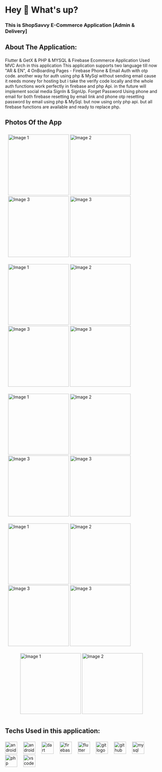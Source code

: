 <h1 align="left">Hey 👋 What's up?</h1>

###

<h3 align="left">This is ShopSavvy E-Commerce Application [Admin & Delivery]</h3>

###

<h2 align="left">About The Application:</h2>

###

<p align="left">
Flutter & GetX & PHP & MYSQL & Firebase Ecommerce Application
Used MVC Arch in this application
This application supports two language till now "AR & EN",
4 OnBoarding Pages - Firebase Phone & Email Auth with otp code.
another way for auth using php & MySql without sending email cause it needs money for hosting but i take the verify code locally
and the whole auth functions work perfectly in firebase and php Api.
in the future will implement social media SignIn & SignUp.
Forget Password Using phone and email for both firebase resetting by email link and phone otp
resetting password by email using php & MySql.
but now using only php api. but all firebase functions are available and ready to replace php.
</p>

###

<h2 align="left">Photos Of the App</h2>

<div align="left" style="display: flex; flex-wrap: wrap; justify-content: center;">
  <div style="margin: 10px;">
    <img src="./Photos/1.jpg" alt="Image 1" width="200">
    <img src="./Photos/2.jpg" alt="Image 2" width="200">
    <img src="./Photos/3.jpg" alt="Image 3" width="200">
    <img src="./Photos/4.jpg" alt="Image 3" width="200">
  </div>
  <div style="margin: 10px;">
    <img src="./Photos/5.jpg" alt="Image 1" width="200">
    <img src="./Photos/6.jpg" alt="Image 2" width="200">
    <img src="./Photos/7.jpg" alt="Image 3" width="200">
    <img src="./Photos/8.jpg" alt="Image 3" width="200">
  </div>
  <div style="margin: 10px;">
    <img src="./Photos/9.jpg" alt="Image 1" width="200">
    <img src="./Photos/10.jpg" alt="Image 2" width="200">
    <img src="./Photos/11.jpg" alt="Image 3" width="200">
    <img src="./Photos/12.jpg" alt="Image 3" width="200">
  </div>
  <div style="margin: 10px;">
    <img src="./Photos/13.jpg" alt="Image 1" width="200">
    <img src="./Photos/14.jpg" alt="Image 2" width="200">
    <img src="./Photos/15.jpg" alt="Image 3" width="200">
    <img src="./Photos/16.jpg" alt="Image 3" width="200">
  </div>
  <div style="margin: 10px;">
    <img src="./Photos/17.jpg" alt="Image 1" width="200">
    <img src="./Photos/18.jpg" alt="Image 2" width="200">
  </div>
</div>

###

<h2 align="left">Techs Used in this application:</h2>

###

<div align="left">
  <img src="https://cdn.jsdelivr.net/gh/devicons/devicon/icons/android/android-original.svg" height="40" alt="android logo"  />
  <img width="12" />
  <img src="https://cdn.jsdelivr.net/gh/devicons/devicon/icons/androidstudio/androidstudio-original.svg" height="40" alt="androidstudio logo"  />
  <img width="12" />
  <img src="https://cdn.jsdelivr.net/gh/devicons/devicon/icons/dart/dart-original.svg" height="40" alt="dart logo"  />
  <img width="12" />
  <img src="https://cdn.jsdelivr.net/gh/devicons/devicon/icons/firebase/firebase-plain.svg" height="40" alt="firebase logo"  />
  <img width="12" />
  <img src="https://cdn.jsdelivr.net/gh/devicons/devicon/icons/flutter/flutter-original.svg" height="40" alt="flutter logo"  />
  <img width="12" />
  <img src="https://cdn.jsdelivr.net/gh/devicons/devicon/icons/git/git-original.svg" height="40" alt="git logo"  />
  <img width="12" />
  <img src="https://cdn.jsdelivr.net/gh/devicons/devicon/icons/github/github-original.svg" height="40" alt="github logo"  />
  <img width="12" />
  <img src="https://cdn.jsdelivr.net/gh/devicons/devicon/icons/mysql/mysql-original.svg" height="40" alt="mysql logo"  />
  <img width="12" />
  <img src="https://cdn.jsdelivr.net/gh/devicons/devicon/icons/php/php-original.svg" height="40" alt="php logo"  />
  <img width="12" />
  <img src="https://cdn.jsdelivr.net/gh/devicons/devicon/icons/vscode/vscode-original.svg" height="40" alt="vscode logo"  />
</div>

###
